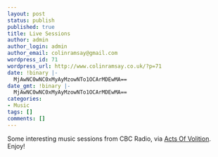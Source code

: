 ```yaml
---
layout: post
status: publish
published: true
title: Live Sessions
author: admin
author_login: admin
author_email: colinramsay@gmail.com
wordpress_id: 71
wordpress_url: http://www.colinramsay.co.uk/?p=71
date: !binary |-
  MjAwNC0wNC0xMyAyMzowNTo1OCArMDEwMA==
date_gmt: !binary |-
  MjAwNC0wNC0xMyAyMzowNTo1OCArMDEwMA==
categories:
- Music
tags: []
comments: []
---
```

<p>Some interesting music sessions from CBC Radio, via <a href="http://www.actsofvolition.com/archives/2004/april/studiosessions">Acts Of Volition</a>. Enjoy!</p>

